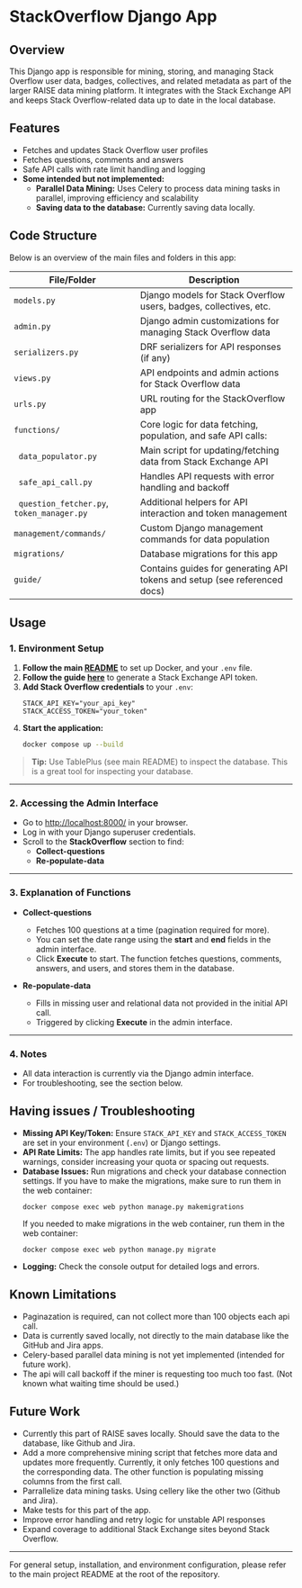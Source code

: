 # StackOverflow Django App

## Overview
This Django app is responsible for mining, storing, and managing Stack Overflow user data, badges, collectives, and related metadata as part of the larger RAISE data mining platform. It integrates with the Stack Exchange API and keeps Stack Overflow-related data up to date in the local database.

## Features
- Fetches and updates Stack Overflow user profiles
- Fetches questions, comments and answers
- Safe API calls with rate limit handling and logging
- **Some intended but not implemented:**
    - **Parallel Data Mining:** Uses Celery to process data mining tasks in parallel, improving efficiency and scalability
    - **Saving data to the database:** Currently saving data locally.

## Code Structure
Below is an overview of the main files and folders in this app:

| File/Folder         | Description                                                                 |
|---------------------|-----------------------------------------------------------------------------|
| `models.py`         | Django models for Stack Overflow users, badges, collectives, etc.           |
| `admin.py`          | Django admin customizations for managing Stack Overflow data                 |
| `serializers.py`    | DRF serializers for API responses (if any)                                  |
| `views.py`          | API endpoints and admin actions for Stack Overflow data                     |
| `urls.py`           | URL routing for the StackOverflow app                                       |
| `functions/`        | Core logic for data fetching, population, and safe API calls:               |
| &nbsp;&nbsp;`data_populator.py` | Main script for updating/fetching data from Stack Exchange API         |
| &nbsp;&nbsp;`safe_api_call.py`  | Handles API requests with error handling and backoff                  |
| &nbsp;&nbsp;`question_fetcher.py`, `token_manager.py` | Additional helpers for API interaction and token management |
| `management/commands/` | Custom Django management commands for data population                  |
| `migrations/`       | Database migrations for this app                                            |
| `guide/`            | Contains guides for generating API tokens and setup (see referenced docs)   |

## Usage

### 1. Environment Setup

1. **Follow the main [README](../README.md)** to set up Docker, and your `.env` file.
2. **Follow the guide [here](/guide/generateAccessToken.md)** to generate a Stack Exchange API token.
3. **Add Stack Overflow credentials** to your `.env`:
    ```
    STACK_API_KEY="your_api_key"
    STACK_ACCESS_TOKEN="your_token"
    ```
4. **Start the application:**
    ```sh
    docker compose up --build
    ```

> **Tip:** Use TablePlus (see main README) to inspect the database. This is a great tool for inspecting your database.

---

### 2. Accessing the Admin Interface

- Go to [http://localhost:8000/](http://localhost:8000/) in your browser.
- Log in with your Django superuser credentials.
- Scroll to the **StackOverflow** section to find:
  - **Collect-questions**
  - **Re-populate-data**

---

### 3. Explanation of Functions

- **Collect-questions**
  - Fetches 100 questions at a time (pagination required for more).
  - You can set the date range using the **start** and **end** fields in the admin interface.
  - Click **Execute** to start. The function fetches questions, comments, answers, and users, and stores them in the database.

- **Re-populate-data**
  - Fills in missing user and relational data not provided in the initial API call.
  - Triggered by clicking **Execute** in the admin interface.

---

### 4. Notes

- All data interaction is currently via the Django admin interface.
- For troubleshooting, see the section below.

## Having issues / Troubleshooting
- **Missing API Key/Token:** Ensure `STACK_API_KEY` and `STACK_ACCESS_TOKEN` are set in your environment (`.env`) or Django settings.
- **API Rate Limits:** The app handles rate limits, but if you see repeated warnings, consider increasing your quota or spacing out requests.
- **Database Issues:** Run migrations and check your database connection settings. If you have to make the migrations, make sure to run them in the web container:
  ```
  docker compose exec web python manage.py makemigrations
  ```
  If you needed to make migrations in the web container, run them in the web container:
  ```
  docker compose exec web python manage.py migrate
  ```
- **Logging:** Check the console output for detailed logs and errors.

## Known Limitations
- Paginazation is required, can not collect more than 100 objects each api call.
- Data is currently saved locally, not directly to the main database like the GitHub and Jira apps.
- Celery-based parallel data mining is not yet implemented (intended for future work).
- The api will call backoff if the miner is requesting too much too fast. (Not known what waiting time should be used.)

## Future Work
- Currently this part of RAISE saves locally. Should save the data to the database, like Github and Jira.
- Add a more comprehensive mining script that fetches more data and updates more frequently. Currently, it only fetches 100 questions and the corresponding data. The other function is populating missing columns from the first call.
- Parrallelize data mining tasks. Using cellery like the other two (Github and Jira).
- Make tests for this part of the app.
- Improve error handling and retry logic for unstable API responses
- Expand coverage to additional Stack Exchange sites beyond Stack Overflow.  

---

For general setup, installation, and environment configuration, please refer to the main project README at the root of the repository. 